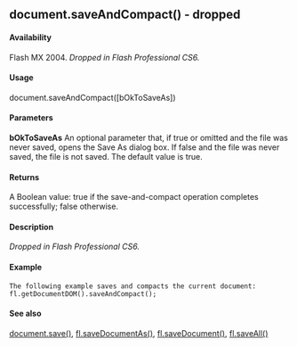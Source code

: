 ## document.saveAndCompact() - dropped

#### Availability

Flash MX 2004. *Dropped in Flash Professional CS6.*

#### Usage

document.saveAndCompact(\[bOkToSaveAs\])

#### Parameters

**bOkToSaveAs** An optional parameter that, if true or omitted and the file was never saved, opens the Save As dialog box. If false and the file was never saved, the file is not saved. The default value is true.

#### Returns

A Boolean value: true if the save-and-compact operation completes successfully; false otherwise.

#### Description

*Dropped in Flash Professional CS6.*

#### Example

```
The following example saves and compacts the current document:
fl.getDocumentDOM().saveAndCompact();

```
#### See also

[document.save()](#_bookmark266), [fl.saveDocumentAs()](#_bookmark536), [fl.saveDocument()](#_bookmark534), [fl.saveAll()](#_bookmark532)
